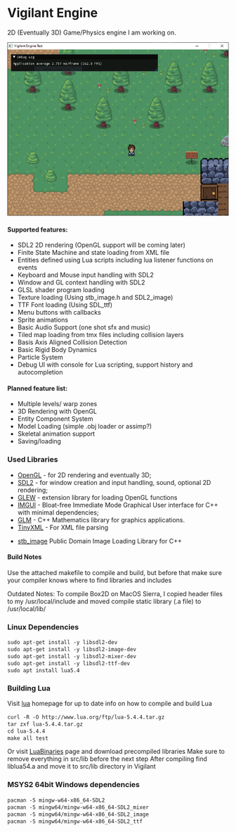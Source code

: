 # Vigilant Engine

2D (Eventually 3D) Game/Physics engine I am working on.

![Vigilant Engine Demo](assets/screenshot.PNG?raw=true "Vigilant Engine Demo: 2D RPG")


#### Supported features:

 * SDL2 2D rendering (OpenGL support will be coming later)
 * Finite State Machine and state loading from XML file
 * Entities defined using Lua scripts including lua listener functions on events
 * Keyboard and Mouse input handling with SDL2
 * Window and GL context handling with SDL2
 * GLSL shader program loading
 * Texture loading (Using stb_image.h and SDL2_image)
 * TTF Font loading (Using SDL_ttf)
 * Menu buttons with callbacks
 * Sprite animations
 * Basic Audio Support (one shot sfx and music)
 * Tiled map loading from tmx files including collision layers
 * Basis Axis Aligned Collision Detection
 * Basic Rigid Body Dynamics
 * Particle System
 * Debug UI with console for Lua scripting, support history and autocompletion

#### Planned feature list:

 * Multiple levels/ warp zones
 * 3D Rendering with OpenGL
 * Entity Component System
 * Model Loading (simple .obj loader or assimp?)
 * Skeletal animation support
 * Saving/loading


### Used Libraries

 * [OpenGL](https://www.opengl.org) - for 2D rendering and eventually 3D;
 * [SDL2](https://www.libsdl.org/) - for window creation and input handling, sound, optional 2D rendering;
 * [GLEW](https://glew.sourceforge.net/) - extension library for loading OpenGL functions
 * [IMGUI](https://github.com/ocornut/imgui) - Bloat-free Immediate Mode Graphical User interface for C++ with minimal dependencies;
 * [GLM](https://glm.g-truc.net/0.9.8/index.html) - C++ Mathematics library for graphics applications.
 * [TinyXML](https://www.grinninglizard.com/tinyxml/) - For XML file parsing
 + [stb_image](https://github.com/nothings/stb) Public Domain Image Loading Library for C++

 #### Build Notes

 Use the attached makefile to compile and build, but before that make sure your compiler knows where to find libraries and includes

 Outdated Notes:
 To compile Box2D on MacOS Sierra, I copied header files to my /usr/local/include and moved compile static library (.a file) to /usr/local/lib/

### Linux Dependencies

```
sudo apt-get install -y libsdl2-dev
sudo apt-get install -y libsdl2-image-dev
sudo apt-get install -y libsdl2-mixer-dev
sudo apt-get install -y libsdl2-ttf-dev
sudo apt install lua5.4
```

### Building Lua

Visit [lua](://www.lua.org/download.html) homepage for up to date info on how to compile and build Lua
```
curl -R -O http://www.lua.org/ftp/lua-5.4.4.tar.gz
tar zxf lua-5.4.4.tar.gz
cd lua-5.4.4
make all test
```
Or visit [LuaBinaries](https://luabinaries.sourceforge.net/) page and download precompiled libraries
Make sure to remove everything in src/lib before the next step
After compiling find liblua54.a and move it to src/lib directory in Vigilant

### MSYS2 64bit Windows dependencies
```
pacman -S mingw-w64-x86_64-SDL2
pacman -S mingw64/mingw-w64-x86_64-SDL2_mixer
pacman -S mingw64/mingw-w64-x86_64-SDL2_image
pacman -S mingw64/mingw-w64-x86_64-SDL2_ttf
```
